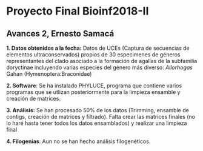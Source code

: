 # Proyecto Final Bioinf2018-II
## Avances 2, Ernesto Samacá

**1. Datos obtenidos a la fecha:** Datos de UCEs (Captura de secuencias de elementos ultraconservados) propios de 30 especimenes de géneros representantes del clado asociado a la formación de agallas de la subfamilia doryctinae incluyendo varias especies del género más diverso: *Allorhogas* Gahan (Hymenoptera:Braconidae)

**2. Software**: Se ha instalado PHYLUCE, programa que contiene varios programas que se utlizan posteriormente para la limpieza ensamble y creación de matrices. 

**3. Análisis:** Se han procesado 50% de los datos (Trimming, ensamble de contigs, creación de matrices y filtrado). Falta crear las matrices finales (no lo haré hasta tener todos los datos ensamblados) y realizar una limpieza final

**4. Filogenias**: Aun no se han hecho análisis filogenéticos.